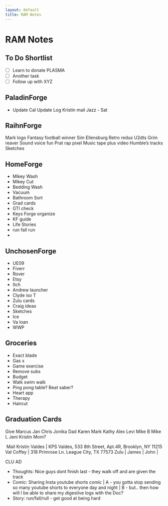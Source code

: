 ```yaml
---
layout: default
title: RAM Notes
---
```

# RAM Notes

## To Do Shortlist

- [ ] Learn to donate PLASMA
- [ ] Another task
- [ ] Follow up with XYZ

## PaladinForge
* Update Cal
Update Log
Kristin mail
Jazz - Sat

## RaihnForge
Mark logo
Fantasy football winner
Sim Ellensburg
Retro redux
U2dts
Grim reaver 
Sound voice fun
Prat rap pixel
Music tape plus video Humble’s tracks
Sketches

## HomeForge
* Mikey Wash
* Mikey Cut
* Bedding Wash
* Vacuum
* Bathroom Sort
* Grad cards
* GTI check
* Keys Forge organize
* KF guide
* Life Stories
* run fall run
* 

## UnchosenForge
* UE09
* Fiverr
* Rover
* Etsy
* Itch
* Andrew launcher
* Clyde iso T
* Zulu cards
* Craig ideas
* Sketches 
* Ice
* Va loan
* WWP 

## Groceries
* Exact blade
* Gas x
* Game exercise 
* Remove subs
* Budget
* Walk swim walk
* Ping pong table?  Beat saber?
* Heart app
* Therapy
* Haircut

## Graduation Cards

Give
Marcus Jan
Chris Jonika
Dad Karen
Mark Kathy
Alex Levi
Mike B
Mike L
Jeni
Kristin
Mom?

 Mail Kristin Valdes | KPS Valdes, 533 8th Street, Apt.4R, Brooklyn, NY 11215
Val Coffey | 318 Primrose Ln. League City, TX 77573
Zulu |
James |
John |


CLU AD


* Thoughts: Nice guys dont finish last - they walk off and are given the track
* Comic: Sharing Insta youtube shorts comic | A - you gotta stop sending so many youtube shorts to everyone day and night | B - but.. then how will I be able to share my digestive logs with the Doc?
* Story: run/fall/rull - get good at being hard


